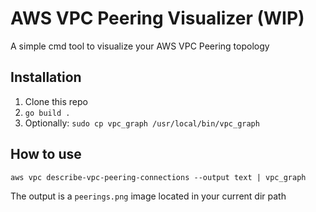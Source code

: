 # AWS VPC Peering Visualizer (WIP)

A simple cmd tool to visualize your AWS VPC Peering topology

## Installation

1. Clone this repo
2. `go build .`
3. Optionally: `sudo cp vpc_graph /usr/local/bin/vpc_graph`

## How to use

```
aws vpc describe-vpc-peering-connections --output text | vpc_graph
```

The output is a `peerings.png` image located in your current dir path


